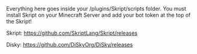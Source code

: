 Everything here goes inside your /plugins/Skript/scripts folder. You must install Skript on your Minecraft Server and add your bot token at the top of the Skript!

Skript:
https://github.com/SkriptLang/Skript/releases

Disky:
https://github.com/DiSkyOrg/DiSky/releases
